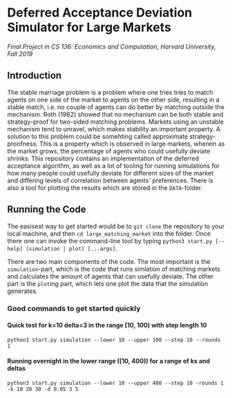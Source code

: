 # Deferred Acceptance Deviation Simulator for Large Markets

_Final Project in CS 136: Economics and Computation, Harvard University, Fall 2019_

## Introduction

The stable marriage problem is a problem where one tries tries to match agents on one side of the market to agents on the other side, resulting in a stable match, i.e. no couple of agents can do better by matching outside the mechanism. Roth (1982) showed that no mechanism can be both stable and strategy-proof for two-sided matching problems. Markets using an unstable mechanism tend to unravel, which makes stability an important property. A solution to this problem could be somehting called approximate strategy-proofness. This is a property which is observed in large markets, wherein as the market grows, the percentage of agents who could usefully deviate shrinks. This repository contains an implementation of the deferred acceptance algorithm, as well as a lot of tooling for running simulations for how many people could usefully deviate for different sizes of the market and differing levels of correlation between agents' preferences. There is also a tool for plotting the results which are stored in the `DATA`-folder.

## Running the Code

The easisest way to get started would be to `git clone` the repository to your local machine, and then `cd large_matching_market` into the folder. Once there one can invoke the command-line tool by typing `python3 start.py [--help] [simulation | plot] [...args]`.

There are two main components of the code. The most important is the `simulation`-part, which is the code that runs simlation of matching markets and calculates the amount of agents that can usefully deviate. The other part is the `plot`ing part, which lets one plot the data that the simulation generates.

### Good commands to get started quickly

#### Quick test for k=10 delta=3 in the range [10, 100) with step length 10

`python3 start.py simulation --lower 10 --upper 100 --step 10 --rounds 1`

#### Running overnight in the lower range ([10, 400)) for a range of ks and deltas

`python3 start.py simulation --lower 10 --upper 400 --step 10 -rounds 1 -k 10 20 30 -d 0.05 3 5`
